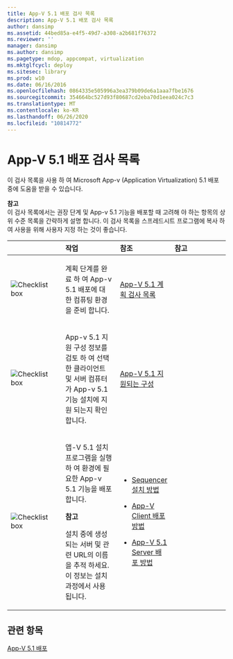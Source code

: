 ```yaml
---
title: App-V 5.1 배포 검사 목록
description: App-V 5.1 배포 검사 목록
author: dansimp
ms.assetid: 44bed85a-e4f5-49d7-a308-a2b681f76372
ms.reviewer: ''
manager: dansimp
ms.author: dansimp
ms.pagetype: mdop, appcompat, virtualization
ms.mktglfcycl: deploy
ms.sitesec: library
ms.prod: w10
ms.date: 06/16/2016
ms.openlocfilehash: 0864335e505996a3ea379b09de6a1aaa7fbe1676
ms.sourcegitcommit: 354664bc527d93f80687cd2eba70d1eea024c7c3
ms.translationtype: MT
ms.contentlocale: ko-KR
ms.lasthandoff: 06/26/2020
ms.locfileid: "10814772"
---
```

# App-V 5.1 배포 검사 목록


이 검사 목록을 사용 하 여 Microsoft App-v (Application Virtualization) 5.1 배포 중에 도움을 받을 수 있습니다.

**참고**  
이 검사 목록에서는 권장 단계 및 App-v 5.1 기능을 배포할 때 고려해 야 하는 항목의 상위 수준 목록을 간략하게 설명 합니다. 이 검사 목록을 스프레드시트 프로그램에 복사 하 여 사용을 위해 사용자 지정 하는 것이 좋습니다.



<table>
<colgroup>
<col width="25%" />
<col width="25%" />
<col width="25%" />
<col width="25%" />
</colgroup>
<thead>
<tr class="header">
<th align="left"></th>
<th align="left">작업</th>
<th align="left">참조</th>
<th align="left">참고</th>
</tr>
</thead>
<tbody>
<tr class="odd">
<td align="left"><img src="images/checklistbox.gif" alt="Checklist box" /></td>
<td align="left"><p>계획 단계를 완료 하 여 App-v 5.1 배포에 대 한 컴퓨팅 환경을 준비 합니다.</p></td>
<td align="left"><p><a href="app-v-51-planning-checklist.md" data-raw-source="[App-V 5.1 Planning Checklist](app-v-51-planning-checklist.md)">App-V 5.1 계획 검사 목록</a></p></td>
<td align="left"><p></p></td>
</tr>
<tr class="even">
<td align="left"><img src="images/checklistbox.gif" alt="Checklist box" /></td>
<td align="left"><p>App-v 5.1 지원 구성 정보를 검토 하 여 선택한 클라이언트 및 서버 컴퓨터가 App-v 5.1 기능 설치에 지원 되는지 확인 합니다.</p></td>
<td align="left"><p><a href="app-v-51-supported-configurations.md" data-raw-source="[App-V 5.1 Supported Configurations](app-v-51-supported-configurations.md)">App-V 5.1 지원되는 구성</a></p></td>
<td align="left"><p></p></td>
</tr>
<tr class="odd">
<td align="left"><img src="images/checklistbox.gif" alt="Checklist box" /></td>
<td align="left"><p>앱-V 5.1 설치 프로그램을 실행 하 여 환경에 필요한 App-v 5.1 기능을 배포 합니다.</p>
<div class="alert">
<strong>참고</strong><br/><p>설치 중에 생성 되는 서버 및 관련 URL의 이름을 추적 하세요. 이 정보는 설치 과정에서 사용 됩니다.</p>
</div>
<div>

</div></td>
<td align="left"><p></p>
<ul>
<li><p><a href="how-to-install-the-sequencer-51beta-gb18030.md" data-raw-source="[How to Install the Sequencer](how-to-install-the-sequencer-51beta-gb18030.md)">Sequencer 설치 방법</a></p></li>
<li><p><a href="how-to-deploy-the-app-v-client-51gb18030.md" data-raw-source="[How to Deploy the App-V Client](how-to-deploy-the-app-v-client-51gb18030.md)">App-V Client 배포 방법</a></p></li>
<li><p><a href="how-to-deploy-the-app-v-51-server.md" data-raw-source="[How to Deploy the App-V 5.1 Server](how-to-deploy-the-app-v-51-server.md)">App-V 5.1 Server 배포 방법</a></p></li>
</ul></td>
<td align="left"><p></p></td>
</tr>
</tbody>
</table>








## 관련 항목


[App-V 5.1 배포](deploying-app-v-51.md)









